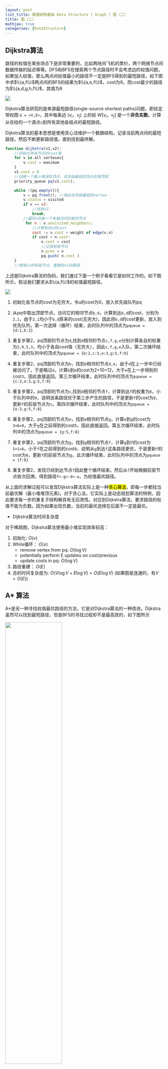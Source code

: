 ```yaml
---
layout: post
list_title: 数据结构基础 Data Structure | Graph | 图（二）
title: 图（二）
mathjax: true
categories: [DataStructure]
---
```


## Dijkstra算法

路径的权值在某些场合下是非常重要的，比如两地间飞机的票价，两个网络节点间数据传输的延迟等等。DFS和BFS在搜索两个节点路径时不会考虑边的权值问题，如果加入权值，那么两点间权值最小的路径不一定是BFS得到的最短路径，如下图中求$\\{a,f\\}$两点间的BFS的结果为$\\{a,e,f\\}$，cost为9，而cost最少的路径为$\\{a,d,g,h,f\\}$，其值为6

<img src="{{site.baseurl}}/assets/images/2008/08/graph-9.jpg" style="margin-left:auto; margin-right:auto;display:block">

Dijkstra算法研究的是单源最短路径(single-source shortest paths)问题，即给定带权图 `G = <V,E>`，其中每条边 $(v_i，v_j)$ 上的权 $W[v_i，v_j]$ 是一个**非负实数**。计算从任给的一个源点`s`到所有其他各结点的最短路径。

Dijkstra算法的基本思想是使用贪心法维护一个数据结构，记录当前两点间的最短路径，然后不断更新路径值，直到找到最终解。

```javascript
function dijkstra(v1,v2):
    //初始化所有节点的cost值
    for v in all vertexes{
        v.cost = maximum
    }
    v1.cost = 0
    //创建一个最小堆保存顶点，优先级最低的顶点在堆顶部
    priority_queue pq(v1.cost);

    while !(pq.empty()){
        v = pq.front(); //弹出优先级最低的vertex
        v.status = visited
        if v == v2:
            //找到v2
            break;
        //遍历v的每一个未被访问的相邻节点
         for n : v.unvisited_neighbors:
            //计算到达n的cost
            cost := v.cost + weight of edge(v,n)
            if cost < n.cost:
                n.cost = cost
                //记录前驱节点
                n.prev = v
                pq.push( n.cost )
    }
    //使用v2的前驱节点，重建到v1的路径
```

上述是Dijkstra算法的伪码，我们通过下面一个例子看看它是如何工作的。如下图所示，假设我们要求从$\\{a,f\\}$的权值最短路径。

<img src="{{site.baseurl}}/assets/images/2008/08/graph-10.jpg" style="margin-left:auto; margin-right:auto;display:block">


1. 初始化各节点的cost为无穷大，令`a`的cost为0，放入优先级队列pq

2. 从pq中取出顶部节点，访问它的相邻节点`b,d`，计算到达`b,d`的cost，分别为`2,1`，由于`2,1`均小于`b,d`原来的cost(无穷大)，因此将`b,d`的cost更新，放入到优先队列，第一次选择（循环）结束，此时队列中的顶点为`pqueue = {d:1,b:2}`

3. 重复步骤2，pq顶部的节点为`d`,找到`d`相邻的节点`c,f,g,e`分别计算各自的权重为`3,9,5,3`，均小于各自cost值（无穷大），因此`c,f,g,e`入队，第二次循环结束，此时队列中的顶点为`pqueue = {b:2,c:3,e:3,g:5,f:9}`

4. 重复步骤2，pq顶部的节点为`b`，找到`b`相邻的节点`d,e`，由于`d`在上一步中已经被访问了，于是略过`d`，计算`b`到`e`的cost为2+10=12，大于`e`在上一步得到的cost`3`，因此直接返回。第三次循环结束，此时队列中的顶点为`pqueue = {c:3,e:3,g:5,f:9}`

5. 重复步骤2，pq顶部的节点为`c`,找到`d`相邻的节点`f`，计算到达`f`的权重为`8`，小于队列中的`9`，说明该条路径优于第三步产生的路径，于是更新`f`的cost为`8`，更新`f`的前驱节点为`c`。第四次循环结束，此时队列中的顶点为`pqueue = {e:3,g:5,f:8}`

6. 重复步骤2，pq顶部的节点为`e`，找到`e`相邻的节点`g`，计算`e`到`g`的cost为`3+6=9`，大于`g`在之前得到的cost`5`，因此直接返回。第五次循环结束，此时队列中的顶点为`pqueue = {g:5,f:8}`

7. 重复步骤2，pq顶部的节点为`g`，找到`g`相邻的节点`f`，计算`g`到`f`的cost为`5+1=6`，小于`f`在之前得到的cost`8`，说明从`g`到达`f`这条路径更优，于是更新`f`的cost为`6`，更新`f`的前驱节点为`g`，此次循环结束，此时队列中的顶点为`pqueue = {f:8}`

8. 重复步骤2，发现已经到达节点`f`因此整个循环结束。然后从`f`开始根据前驱节点依次回溯，得到路径`f<-g<-d<-a`，为权值最优路径。


从上面的求解过程可以发现Dijkstra算法实际上是一种<mark>贪心算法</mark>，即每一步都找当前最优解（最小堆堆顶元素)。对于贪心法，它实际上是动态规划算法的特例，因此要求每一步的重复子结构解具有无后效性。对应到Dijkstra算法，要求路径的权值不能为负数。因为如果出现负数，当前的最优选择在后面不一定是最优。

- Dijkstra算法时间复杂度

对于稀疏图，Dijkstra算法使用最小堆实现效率较高：

1. 初始化: $O(v)$
2. While循环： $O(v)$
    - remove vertex from pq: $O(\log{V})$
    - potentially perform E updates on cost/previous
    - update costs in pq: $O(\log{V})$
3. 路径重建： $O(E)$
4. 总的时间复杂度为: $O(V\log{V}+E\log{V}) = O(E\log{V})$ (如果图是连通的，有$V=O(E)$)


## A* 算法

A*是另一种寻找权值最优路径的方法，它是对Dijkstra算法的一种改进。Dijkstra虽然可以找到最短路径，但是BFS的寻找过程却不是最高效的，如下图所示

<img class="md-img-center" src="{{site.baseurl}}/assets/images/2010/08/a-star-2.png" width="60%">

假设我们要从中心点走到最右边的点，由于从中心扩散出去的每个点权值都相同，Dijkstra算法会在四个方向上不断尝试每个扩散出去的点，显然，这种搜法包含大量的无效搜索。仔细思考不难发现，其原因在于Dijkstra算法基于贪心策略每次只能确定当前最短距离，而不知道哪个方向才能逼近终点，如下图中，Dijkstra每次只能确定由a节点确定b节点，而对于终点c在哪则毫无所知，没有任何信息：

<img class="md-img-center" src="{{site.baseurl}}/assets/images/2010/08/a-star-1.png">

针对这个问题，A*算法改进了Dijkstra，引入了一个Heuristic的估计函数来来确定节点的扩散方向，使其可以沿着终点方向逼近，如下图所示

<img class="md-img-center" src="{{site.baseurl}}/assets/images/2010/08/a-star-3.png">

在引入了一个Heuristic函数后，我们相当于知道了一些额外的信息，这些信息可以帮助我们减少不必要的搜索。假设我们想要找从`a`到`c`的权值最小路径，对于任何中间节点`b`，我们要计算两个值

1. 从`a`到`b`确定的权值(同Dijkstra)
2. 从`b`到`c`的估计值（estimated cost）

A*的整体算法框架同Dijkstra相同，只需要将最小堆中存放的cost改为`cost(n) + H(n,target)`即可

```cpp
v1.cost = H(v1,v2)
priority_queue pq(v1);
//...
pq.push( n.cost + H(n,v2) )
```
A* 算法的难点在于如何找到合适的Heuristic函数，不同的搜索场景，使用的Heuristic也不相同，例如下面场景，我们希望从a走到c:

<img class="md-img-center" src="{{site.baseurl}}/assets/images/2010/08/a-star-4.png" width="50%">

此时可以将Heuristic函数定义为:`H(p1,p2) = abs(p1.x-p2.x) + abs(p1.-p2.y)`，则根据这个公式计算出的cost值如上图中每个格子所示，可以看到，从a点扩散出去的节点不再是等cost的，而是越偏向c点，cost的值越低。

关于Heuristic函数有一点需要特别注意的是，对终点cost的估计不能over estimate，也就是估计出来的值比实际值要大很多，这样会导致真实的最短路径一直被压在最小堆中，产生不必要的冗余计算。虽然Heuristic函数不可以over estimate，但是却可以under estimate。

最后我们以一个迷宫的例子来直观的比较一下Dijkstra和`A*`算法的效率，如下图所示，左边为Dijkstra算法结果，需要走`103`步，右边是`A*`算法，只需要`25`步（图中格子之间路径的cost均为1）

<div class="md-flex-h md-flex-no-wrap" >
<div><img class="md-img-center" src="{{site.baseurl}}/assets/images/2010/08/dijkstra-maze.png"></div>
<div class="md-margin-left-12"><img class="md-img-center" src="{{site.baseurl}}/assets/images/2010/08/a-star-maze.png"></div>
</div>

## 最小生成树

所谓生成树(Spanning Tree)是连接无环图中所有顶点的边的集合。如下图所示，我们将左边的图去环后得到了右边的无环图，该图即是一棵生成树

<img src="{{site.baseurl}}/assets/images/2008/08/graph-11.jpg" style="margin-left:auto; margin-right:auto;display:block">

所谓最小生成树，是图中所有生成树中权值之和最小的一棵,简称 MST(minimum-cost spanning tree)。

- **Kruskal's algorithm**

Kruskal算法是一种贪心算法，主要步骤如下：

1. 将图$G$中所有边放入最小堆$E$
2. 删除图$G$中的所有边，剩下$n$个顶点，此时图的状态为无边的森林$T=<V,{}>$
3. 在$E$中弹出权值最小边，如果该边的两个顶点在$T$中不连通，则将其加入到$E$中，否则忽略这条边
4. 依次类推，直到$E$为空，此时就得到图$G$的一颗最小生成树

<img src="{{site.baseurl}}/assets/images/2008/08/graph-12.jpg" style="margin-left:auto; margin-right:auto;display:block">

如上图所示，首先将所有边放入优先队列，则权值最小的`a`在堆顶，然后`a`出队，其两个顶点不连通，因此将该边放入图中（标红），当`e`出队的时候，我们发现`e`的两个顶点可以已通过`a,d`连通，因此`e`被忽略。按照此规则，以此类推，最终得到最小生成树（图中红色边）为:`a,b,c,d,f,h,i,k,p`总权值为`1+2+3+4+6+8+9+11+16 = 60`。不难看出，上述规则依旧是贪心法，每次选择权值最小的路径，其伪码如下：

```javascript
function kruskal(graph):
    //创建一个最小堆
    priority_queue pq
    //将图中所有边放最小堆中，则权值cost最小的边在堆顶
    for edge : graph.all_edges:
        pq.push(edge) 
    //此时产生n个顶点，对应n个等价类
    while equal_num > 1: //等价类个数>1,说明还没有形成树
        //循环
        while not pq.empty():
            e = pq.front()
            pq.pop()
            v1 = e.from()
            v2 = e.to()
            //如果v1，v2两点不连通，则把该边放入图中，否则忽略这条边
            if graph.different(v1, v2): //判断v1,v2是否不连通
                graph.union(v1,f2); //合并两个顶点所在的等价类
                //将该条边放入图中
                graph.addEdge(v1,v2)
                //等价类个数-1
                equal_num -= 1
```

Kruskal算法使用了路径压缩（并查集）来合并等价类，`different()` 和 `Union()` 函数几乎是常数。假设可能对几乎所有边都判断过了，则最坏情况下算法时间代价为$\Theta(e\log{e})$，即堆排序的时间,通常情况下只找了略多于 n 次，MST 就已经生成，因此，<mark>时间代价接近于$\Theta(e\log{e})$</mark>


- **Prim's algorithm**

Prim算法和上面算法类似，也是采用贪心的策略，不同的是Prim算法每次取权值最小边对应的顶点，具体如下（代码见附录）：

1. 从图中任意一个顶点开始 (例如A)，首先把这个顶点包括在MST中
2. 然后从图中选一个与A点连通，但不再MST中的顶点B，并且A到B的权值最小的一条边连同B一起加入到MST中
3. 如此进行下去，每次往 MST 里加一个顶点和一条权最小的边，直到把所有的顶点都包括进 MST 里
4. 算法结束时, MST中包含了原图中的n-1条边

<img src="{{site.baseurl}}/assets/images/2008/08/graph-13.jpg" style="margin-left:auto; margin-right:auto;display:block">

Prim 算法非常类似于 Dijkstra 算法，算法中的距离值不需要累积，直接用最小边，而确定代价最小的边就需要总时间$O(n^2)$；取出权最小的顶点后，修改 D 数组共需要时间$O(e)$，因此<mark>共需要花费$O(n^2)$的时间</mark>。Prim算法适合于稠密图，对于稀疏图，可以像 Dijkstra 算法那样用堆来保存距离值。

## 拓扑排序

所谓拓扑排序，是一种对<mark>有向无环图</mark>顶点排序的方式，排序的规则为两个顶点之间的前后位置，比如从顶点$v_i$到顶点$v_j$有一条有向边$(v_i, v_j)$，那么我们认为$v_i$在$v_j$的前面。

生活中有很多拓扑排序的场景，比如任务之间的依赖关系，学生的选课等，以选课为例，假如我们有如下课程，它们之间的依赖关系为：

<div>
    <table>
    <thead>
        <tr><th>课程代号</th><th>课程名称</th><th>先修课程</th>
        </tr>
    </thead>
    <tbody>
        <tr><td>C1</td><td>高等数学</td><td></td></tr>
        <tr><td>C2</td><td>程序设计</td><td></td></tr>
        <tr><td>C3</td><td>离散数学</td><td>C1，C2</td></tr>
        <tr><td>C4</td><td>数据结构</td><td>C2，C3</td></tr>
        <tr><td>C5</td><td>算法分析</td><td>C2</td></tr>
        <tr><td>C6</td><td>编译技术</td><td>C4,C5</td></tr>
        <tr><td>C7</td><td>操作系统</td><td>C4,C9</td></tr>
        <tr><td>C8</td><td>普通物理</td><td>C1</td></tr>
        <tr><td>C9</td><td>计算机原理</td><td>C8</td></tr>
    </tbody>
    </table>
</div>


如下图所示，如果我们要修完图表中的课程，我们该按照怎样的顺序选课，才能保证课程能够正常修完呢(在修某一门课程前，要先修完它的先序课程)？我们可以首先按照节点间的先决条件（课程之间的关联关系）来构建一个有向无环图图，如图(a)所示，然后将图(a)等价的转化为图(b)，显然，图(b)就是一份可行的选课顺序。

<img src="{{site.baseurl}}/assets/images/2008/08/graph-7.png" width="500px" class="md-img-center"/>

实际上，许多应用问题，都可转化和描述为这一标准形式：给定描述某一实际应用的有向图（图(b)），如何在与该图“相容”的前提下，将所有顶点排成一个线性序列（图(c)）。此处的“相容”，准确的含义是：每一顶点都不会通过边，指向其在此序列中的前驱顶点。这样的一个线性序列，称作原有向图的一个拓扑排序（topological sorting）。

对于有向无环图，它的拓扑序列必然存在，但是却不一定唯一，如上面的例子，$C_1$,$C_2$互换后，仍然是一个拓扑排序。我们可以一种<mark>BFS遍历</mark>的方式来得到这样一组拓扑序列，方法如下

1. 从图中选择任意一个入度为0的顶点且输出
2. 从图中删掉此顶点及其所有的出边，则其所有相邻节点入度减少1
3. 回到第 1 步继续执行

```cpp
void TopsortbyQueue(Graph& G) {
    for (int i = 0; i < G.VerticesNum(); i++)
        G.status(G.V[i]) = UNVISITED; // 初始化
    }
    queue<Vertex<int>> Q; // 使用STL中的队列
    for (i = 0; i < G.VerticesNum(); i++){ // 入度为0的顶点入队
        if (G.V[i].indegree == 0) {
            Q.push(i);
        }
    }
    while (!Q.empty()) { // 如果队列非空
        Vertex<int> v = Q.front(); 
        Q.pop(); // 获得队列顶部元素， 出队
        Visit(G,v); 
        G.status(v) = VISITED; // 将标记位设置为VISITED
        for (Edge e = G.FirstEdge(v); G.IsEdge(e); e = G.NextEdge(e)) {
            Vertex<int> v = G.toVertex(e);
            v.indegree--; // 相邻的顶点入度减1    
        if (v.indegree == 0){ // 顶点入度减为0则入队
            Q.push(v);
        } 
    }
    for (i = 0; i < G.VerticesNum(); i++){ // 判断图中是否有环
        if (G.status(V[i]) == UNVISITED) {
            cout<<“ 此图有环！”; break;
        }
    }
}
```

### Resources 

- [A* Algorithm For Beginners](https://www.gamedev.net/articles/programming/artificial-intelligence/a-pathfinding-for-beginners-r2003/)
- [Introduction to A*](http://theory.stanford.edu/~amitp/GameProgramming/AStarComparison.html)
- [CS106B-Stanford-YouTube](https://www.youtube.com/watch?v=NcZ2cu7gc-A&list=PLnfg8b9vdpLn9exZweTJx44CII1bYczuk)
- [Algorithms-Stanford-Cousera](https://www.coursera.org/learn/algorithms-divide-conquer/home/welcome)
- [算法与数据结构-1-北大-Cousera](https://www.coursera.org/learn/shuju-jiegou-suanfa/home/welcome)
- [算法与数据结构-2-北大-Cousera](https://www.coursera.org/learn/gaoji-shuju-jiegou/home/welcome)
- [算法与数据结构-1-清华-EDX](https://courses.edx.org/courses/course-v1:TsinghuaX+30240184.1x+3T2017/course/)
- [算法与数据结构-2-清华-EDX](https://courses.edx.org/courses/course-v1:PekingX+04833050X+1T2016/course/)
- [算法设计与分析-1-北大-Cousera](https://www.coursera.org/learn/algorithms/home/welcome)
- [算法设计与分析-2-北大-EDX](https://courses.edx.org/courses/course-v1:PekingX+04833050X+1T2016/course/)

### 附录1

- Kruskal's algorithm

```cpp
void Kruskal(Graph& G, Edge* &MST) { // MST存最小生成树的边
    ParTree<int> A(G.VerticesNum()); // 等价类
    MinHeap<Edge> H(G.EdgesNum()); // 最小堆
    MST = new Edge[G.VerticesNum()-1]; // 为数组MST申请空间
    int MSTtag = 0; // 最小生成树的边计数
    for (int i = 0; i < G.VerticesNum(); i++) // 将所有边插入最小堆H中
        for (Edge e = G. FirstEdge(i); G.IsEdge(e); e = G. NextEdge(e))
            if (G.FromVertex(e) < G.ToVertex(e))// 防重复边
                H.Insert(e);
    int EquNum = G.VerticesNum(); // 开始有n个独立顶点等价类
    while (EquNum > 1) { // 当等价类的个数大于1时合并等价类
        if (H.isEmpty()) {
            cout << "不存在最小生成树." <<endl;
            delete [] MST;
            MST = NULL; // 释放空间
            return;
        }
        Edge e = H.RemoveMin(); // 取权最小的边
        int from = G.FromVertex(e); // 记录该条边的信息
        int to = G.ToVertex(e);
        if (A.Different(from,to)) { // 边e的两个顶点不在一个等价类
            A.Union(from,to); // 合并边的两个顶点所在的等价类
            AddEdgetoMST(e,MST,MSTtag++); // 将边e加到MST
            EquNum--; // 等价类的个数减1
        }
    }
}
```

- Prim's algorithm

```cpp
void Prim(Graph& G, int s, Edge* &MST) { // s是始点，MST存边
    int MSTtag = 0; // 最小生成树的边计数
    MST = new Edge[G.VerticesNum()-1]; // 为数组MST申请空间
    Dist *D;
    D = new Dist[G. VerticesNum()]; // 为数组D申请空间
    for (int i = 0; i < G.VerticesNum(); i++) { // 初始化Mark和D数组
        G.Mark[i] = UNVISITED;
        D[i].index = i;
        D[i].length = INFINITE;
        D[i].pre = s; // D[i].pre = -1 呢？
    }
    D[s].length = 0;
    G.Mark[s]= VISITED; // 开始顶点标记为VISITED
    int v = s;
    for (i = 0; i < G.VerticesNum()-1; i++) {// 因为v的加入，需要刷新与v相邻接的顶点的D值
        for (Edge e = G.FirstEdge(v); G.IsEdge(e); e = G.NextEdge(e))
            if (G.Mark[G.ToVertex(e)] != VISITED &&(D[G.ToVertex(e)].length > e.weight)) {
                D[G.ToVertex(e)].length = e.weight;
                D[G.ToVertex(e)].pre = v;
            }
            v = minVertex(G, D); // 在D数组中找最小值记为v
            if (v == -1) return; // 非连通，有不可达顶点
            G.Mark[v] = VISITED; // 标记访问过
            Edge edge(D[v].pre, D[v].index, D[v].length); // 保存边
            AddEdgetoMST(edge, MST, MSTtag++); // 将边加入MST
    }
}
int minVertex(Graph& G, Dist* & D) {
    int i, v = -1;
    int MinDist = INFINITY;
    for (i = 0; i < G.VerticesNum(); i++){
        if ((G.Mark[i] == UNVISITED) && (D[i] < MinDist)){
            v = i; // 保存当前发现的最小距离顶点
            MinDist = D[i];
        }
    }
    return v;
}
```